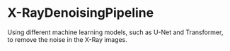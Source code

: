 # X-RayDenoisingPipeline
Using different machine learning models, such as U-Net and Transformer, to remove the noise in the X-Ray images. 
